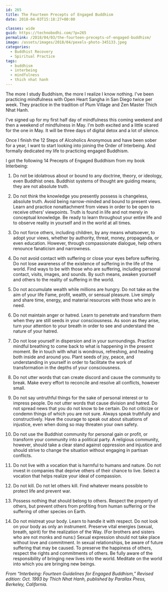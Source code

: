 ```yaml
---
id: 265
title: The Fourteen Precepts of Engaged Buddhism
date: 2018-04-03T15:18:27+00:00

classes: wide
guid: https://technobodhi.com/?p=265
permalink: /2018/04/03/the-fourteen-precepts-of-engaged-buddhism/
image: /assets/images/2018/04/pexels-photo-345133.jpeg
categories:
  - Buddhist Recovery
  - Spiritual Practice
tags:
  - buddhism
  - interbeing
  - mindfulness
  - thich nhat hanh
---
```

<style type="text/css">
li {margin-bottom: 1em;}
</style>The more I study Buddhism, the more I realize I know nothing. I've been practicing mindfulness with Open Heart Sangha in San Diego twice per week. They practice in the tradition of Plum Village and Zen Master Thich Nhat Hanh.

I've signed up for my first half day of mindfulness this coming weekend and then a weekend of mindfulness in May. I'm both excited and a little scared for the one in May. It will be three days of digital detox and a lot of silence.

Once I finish the 12 Steps of Alcoholics Anonymous and have been sober for a year, I want to start looking into joining the Order of Interbeing. And formally dedicated my life to practicing engaged Buddhism.

I got the following 14 Precepts of Engaged Buddhism from my book Interbeing:
<ol>
 	<li>Do not be idolatrous about or bound to any doctrine, theory, or ideology, even Buddhist ones. Buddhist systems of thought are guiding means; they are not absolute truth.</li>
 	<li>Do not think the knowledge you presently possess is changeless, absolute truth. Avoid being narrow-minded and bound to present views. Learn and practice nonattachment from views in order to be open to receive others’ viewpoints. Truth is found in life and not merely in conceptual knowledge. Be ready to learn throughout your entire life and to observe reality in yourself and in the world at all times.</li>
 	<li>Do not force others, including children, by any means whatsoever, to adopt your views, whether by authority, threat, money, propaganda, or even education. However, through compassionate dialogue, help others renounce fanaticism and narrowness.</li>
 	<li>Do not avoid contact with suffering or close your eyes before suffering. Do not lose awareness of the existence of suffering in the life of the world. Find ways to be with those who are suffering, including personal contact, visits, images, and sounds. By such means, awaken yourself and others to the reality of suffering in the world.</li>
 	<li>Do not accumulate wealth while millions are hungry. Do not take as the aim of your life Fame, profit, wealth, or sensual pleasure. Live simply and share time, energy, and material resources with those who are in need.</li>
 	<li>Do not maintain anger or hatred. Learn to penetrate and transform them when they are still seeds in your consciousness. As soon as they arise, turn your attention to your breath in order to see and understand the nature of your hatred.</li>
 	<li>Do not lose yourself in dispersion and in your surroundings. Practice mindful breathing to come back to what is happening in the present moment. Be in touch with what is wondrous, refreshing, and healing both inside and around you. Plant seeds of joy, peace, and understanding in yourself in order to facilitate the work of transformation in the depths of your consciousness.</li>
 	<li>Do not utter words that can create discord and cause the community to break. Make every effort to reconcile and resolve all conflicts, however small.</li>
 	<li>Do not say untruthful things for the sake of personal interest or to impress people. Do not utter words that cause division and hatred. Do not spread news that you do not know to be certain. Do not criticize or condemn things of which you are not sure. Always speak truthfully and constructively. Have the courage to speak out about situations of injustice, even when doing so may threaten your own safety.</li>
 	<li>Do not use the Buddhist community for personal gain or profit, or transform your community into a political party. A religious community, however, should take a clear stand against oppression and injustice and should strive to change the situation without engaging in partisan conflicts.</li>
 	<li>Do not live with a vocation that is harmful to humans and nature. Do not invest in companies that deprive others of their chance to live. Select a vocation that helps realize your ideal of compassion.</li>
 	<li>Do not kill. Do not let others kill. Find whatever means possible to protect life and prevent war.</li>
 	<li>Possess nothing that should belong to others. Respect the property of others, but prevent others from profiting from human suffering or the suffering of other species on Earth.</li>
 	<li>Do not mistreat your body. Learn to handle it with respect. Do not look on your body as only an instrument. Preserve vital energies (sexual, breath, spirit) for the realization of the Way. (For brothers and sisters who are not monks and nuns:) Sexual expression should not take place without love and commitment. In sexual relationships, be aware of future suffering that may be caused. To preserve the happiness of others, respect the rights and commitments of others. Be fully aware of the responsibility of bringing new lives into the world. Meditate on the world into which you are bringing new beings.</li>
</ol>
<em>From “Interbeing: Fourteen Guidelines for Engaged Buddhism,” Revised edition: Oct. 1993 by Thich Nhat Hanh, published by Parallax Press, Berkeley, California.</em>
